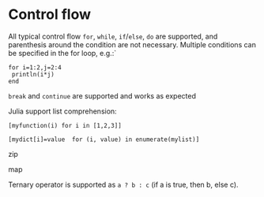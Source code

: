 # Control flow

All typical control flow `for`, `while`, `if`/`else`, `do` are supported, and parenthesis around the condition are not necessary. Multiple conditions can be specified in the for loop, e.g.:`

```
for i=1:2,j=2:4
 println(i*j)
end
```

`break` and `continue` are supported and works as expected

Julia support list comprehension:

`[myfunction(i) for i in [1,2,3]]`

`[mydict[i]=value  for (i, value) in enumerate(mylist)]`

zip

map

Ternary operator is supported as `a ? b : c` (if a is true, then b, else c).



